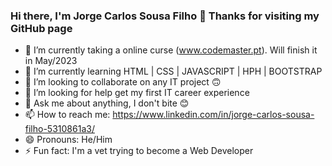 ### Hi there, I'm Jorge Carlos Sousa Filho 👋 Thanks for visiting my GitHub page

- 🔭 I’m currently taking a online curse (www.codemaster.pt). Will finish it in May/2023
- 🌱 I’m currently learning HTML | CSS | JAVASCRIPT | HPH | BOOTSTRAP
- 👯 I’m looking to collaborate on any IT project 🙃
- 🤔 I’m looking for help get my first IT career experience
- 💬 Ask me about anything, I don't bite 😊
- 📫 How to reach me: https://www.linkedin.com/in/jorge-carlos-sousa-filho-5310861a3/
- 😄 Pronouns: He/Him
- ⚡ Fun fact: I'm a vet trying to become a Web Developer

<!--
**BioJorge/biojorge** is a ✨ _special_ ✨ repository because its `README.md` (this file) appears on your GitHub profile.

Here are some ideas to get you started:


-->
